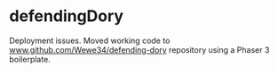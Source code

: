 # defendingDory

Deployment issues. Moved working code to www.github.com/Wewe34/defending-dory repository using a Phaser 3 boilerplate. 
